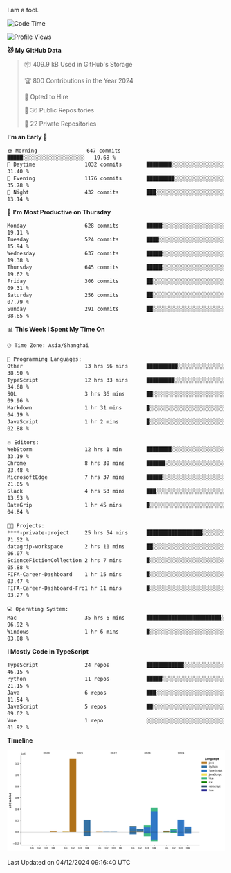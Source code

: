 I am a fool.

<!--START_SECTION:waka-->
![Code Time](http://img.shields.io/badge/Code%20Time-2%2C195%20hrs%2019%20mins-blue)

![Profile Views](http://img.shields.io/badge/Profile%20Views-0-blue)

**🐱 My GitHub Data** 

> 📦 409.9 kB Used in GitHub's Storage 
 > 
> 🏆 800 Contributions in the Year 2024
 > 
> 💼 Opted to Hire
 > 
> 📜 36 Public Repositories 
 > 
> 🔑 22 Private Repositories 
 > 
**I'm an Early 🐤** 

```text
🌞 Morning                647 commits         █████░░░░░░░░░░░░░░░░░░░░   19.68 % 
🌆 Daytime                1032 commits        ████████░░░░░░░░░░░░░░░░░   31.40 % 
🌃 Evening                1176 commits        █████████░░░░░░░░░░░░░░░░   35.78 % 
🌙 Night                  432 commits         ███░░░░░░░░░░░░░░░░░░░░░░   13.14 % 
```
📅 **I'm Most Productive on Thursday** 

```text
Monday                   628 commits         █████░░░░░░░░░░░░░░░░░░░░   19.11 % 
Tuesday                  524 commits         ████░░░░░░░░░░░░░░░░░░░░░   15.94 % 
Wednesday                637 commits         █████░░░░░░░░░░░░░░░░░░░░   19.38 % 
Thursday                 645 commits         █████░░░░░░░░░░░░░░░░░░░░   19.62 % 
Friday                   306 commits         ██░░░░░░░░░░░░░░░░░░░░░░░   09.31 % 
Saturday                 256 commits         ██░░░░░░░░░░░░░░░░░░░░░░░   07.79 % 
Sunday                   291 commits         ██░░░░░░░░░░░░░░░░░░░░░░░   08.85 % 
```


📊 **This Week I Spent My Time On** 

```text
🕑︎ Time Zone: Asia/Shanghai

💬 Programming Languages: 
Other                    13 hrs 56 mins      ██████████░░░░░░░░░░░░░░░   38.50 % 
TypeScript               12 hrs 33 mins      █████████░░░░░░░░░░░░░░░░   34.68 % 
SQL                      3 hrs 36 mins       ██░░░░░░░░░░░░░░░░░░░░░░░   09.96 % 
Markdown                 1 hr 31 mins        █░░░░░░░░░░░░░░░░░░░░░░░░   04.19 % 
JavaScript               1 hr 2 mins         █░░░░░░░░░░░░░░░░░░░░░░░░   02.88 % 

🔥 Editors: 
WebStorm                 12 hrs 1 min        ████████░░░░░░░░░░░░░░░░░   33.19 % 
Chrome                   8 hrs 30 mins       ██████░░░░░░░░░░░░░░░░░░░   23.48 % 
MicrosoftEdge            7 hrs 37 mins       █████░░░░░░░░░░░░░░░░░░░░   21.05 % 
Slack                    4 hrs 53 mins       ███░░░░░░░░░░░░░░░░░░░░░░   13.53 % 
DataGrip                 1 hr 45 mins        █░░░░░░░░░░░░░░░░░░░░░░░░   04.84 % 

🐱‍💻 Projects: 
****-private-project     25 hrs 54 mins      ██████████████████░░░░░░░   71.52 % 
datagrip-workspace       2 hrs 11 mins       ██░░░░░░░░░░░░░░░░░░░░░░░   06.07 % 
ScienceFictionCollection 2 hrs 7 mins        █░░░░░░░░░░░░░░░░░░░░░░░░   05.88 % 
FIFA-Career-Dashboard    1 hr 15 mins        █░░░░░░░░░░░░░░░░░░░░░░░░   03.47 % 
FIFA-Career-Dashboard-Fro1 hr 11 mins        █░░░░░░░░░░░░░░░░░░░░░░░░   03.27 % 

💻 Operating System: 
Mac                      35 hrs 6 mins       ████████████████████████░   96.92 % 
Windows                  1 hr 6 mins         █░░░░░░░░░░░░░░░░░░░░░░░░   03.08 % 
```

**I Mostly Code in TypeScript** 

```text
TypeScript               24 repos            ████████████░░░░░░░░░░░░░   46.15 % 
Python                   11 repos            █████░░░░░░░░░░░░░░░░░░░░   21.15 % 
Java                     6 repos             ███░░░░░░░░░░░░░░░░░░░░░░   11.54 % 
JavaScript               5 repos             ██░░░░░░░░░░░░░░░░░░░░░░░   09.62 % 
Vue                      1 repo              ░░░░░░░░░░░░░░░░░░░░░░░░░   01.92 % 
```



**Timeline**

![Lines of Code chart](https://raw.githubusercontent.com/VeejaLiu/VeejaLiu/master/assets/bar_graph.png)


 Last Updated on 04/12/2024 09:16:40 UTC
<!--END_SECTION:waka-->
